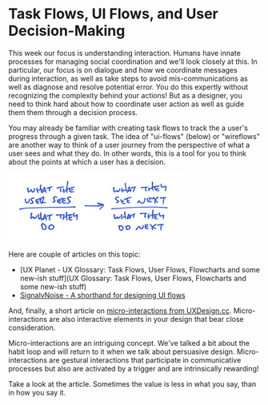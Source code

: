 # Task Flows, UI Flows, and User Decision-Making

This week our focus is understanding interaction. Humans have innate processes for managing social coordination and we'll look closely at this. In particular, our focus is on dialogue and how we coordinate messages during interaction, as well as take steps to avoid mis-communications as well as diagnose and resolve potential error. You do this expertly without recognizing the complexity behind your actions! But as a designer, you need to think hard about how to coordinate user action as well as guide them them through a decision process.

You may already be familiar with creating task flows to track the a user's progress through a given task. The idea of "ui-flows" (below) or "wireflows" are another way to think of a user journey from the perspective of what a user sees and what they do. In other words, this is a tool for you to think about the points at which a user has a decision.

<img src="images/ui-flows.png">

Here are couple of articles on this topic:
- [UX Planet - UX Glossary: Task Flows, User Flows, Flowcharts and some new-ish stuff](UX Glossary: Task Flows, User Flows, Flowcharts and some new-ish stuff)
- [SignalvNoise - A shorthand for designing UI flows](https://signalvnoise.com/posts/1926-a-shorthand-for-designing-ui-flows)

And, finally, a short article on [micro-interactions from UXDesign.cc](https://uxdesign.cc/micro-interactions-why-when-and-how-to-use-them-to-boost-the-ux-17094b3baaa0). Micro-interactions are also interactive elements in your design that bear close consideration.

Micro-interactions are an intriguing concept. We've talked a bit about the habit loop and will return to it when we talk about persuasive design. Micro-interactions are gestural interactions that participate in communicative processes but also are activated by a trigger and are intrinsically rewarding!

Take a look at the article. Sometimes the value is less in what you say, than in how you say it. 

